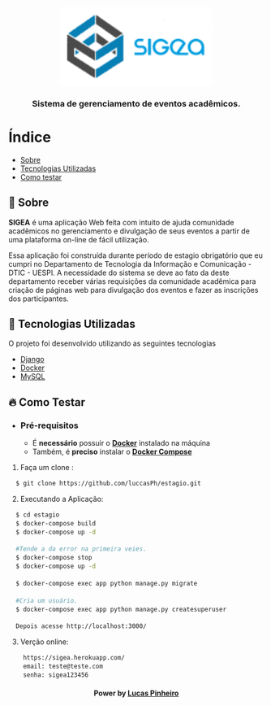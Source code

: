 <h3 align="center">
    <img alt="Logo" title="#logo" width="300px" src=".github/logo.png">
    <br><br>
    <b>Sistema de gerenciamento de eventos acadêmicos.</b>  
    <br>
</h3>
      
# Índice

- [Sobre](#sobre)
- [Tecnologias Utilizadas](#tecnologias-utilizadas)
- [Como testar](#como-testar)

<a id="sobre"></a>

## :bookmark: Sobre

<strong>SIGEA</strong> é uma aplicação Web feita com intuito de ajuda comunidade acadêmicos no gerenciamento e divulgação de seus eventos a partir de uma plataforma on-line de fácil utilização.

Essa aplicação foi construída durante período de estagio obrigatório que eu cumpri no Departamento de Tecnologia da Informação e Comunicação - DTIC - UESPI. A necessidade do sistema se deve ao fato da deste departamento receber várias requisições da comunidade acadêmica para criação de páginas web para divulgação dos eventos e fazer as inscrições dos participantes.

<a id="tecnologias-utilizadas"></a>

## :rocket: Tecnologias Utilizadas

O projeto foi desenvolvido utilizando as seguintes tecnologias

- [Django](https://www.djangoproject.com/)
- [Docker](https://www.docker.com/)
- [MySQL](https://www.mysql.com/)

<a id="como-testar"></a>
## :fire: Como Testar

- ### **Pré-requisitos**

  - É **necessário** possuir o **[Docker](https://www.docker.com/get-started)** instalado na máquina
  - Também, é **preciso** instalar o **[Docker Compose](https://docs.docker.com/compose/install/)**

1. Faça um clone :

```sh
  $ git clone https://github.com/luccasPh/estagio.git
```

2. Executando a Aplicação:

```sh
  $ cd estagio
  $ docker-compose build
  $ docker-compose up -d

  #Tende a da error na primeira veies.
  $ docker-compose stop
  $ docker-compose up -d

  $ docker-compose exec app python manage.py migrate

  #Cria um usuário.
  $ docker-compose exec app python manage.py createsuperuser

  Depois acesse http://localhost:3000/

```
3. Verção online:
```sh
    https://sigea.herokuapp.com/
    email: teste@teste.com
    senha: sigea123456
```


<h4 align="center">
    Power by <a href="https://www.linkedin.com/in/lucas-pinheiro-462794152/" target="_blank">Lucas Pinheiro</a>
</h4>

